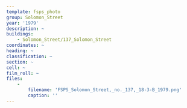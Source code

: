 ```yaml
---
template: fsps_photo
group: Solomon_Street
year: '1979'
description: ~
buildings:
    - Solomon_Street/137_Solomon_Street
coordinates: ~
heading: ~
classification: ~
section: ~
cell: ~
film_roll: ~
files:
    -
        filename: 'FSPS_Solomon_Street,_no._137,_18-3-B_1979.png'
        caption: ''
---
```

